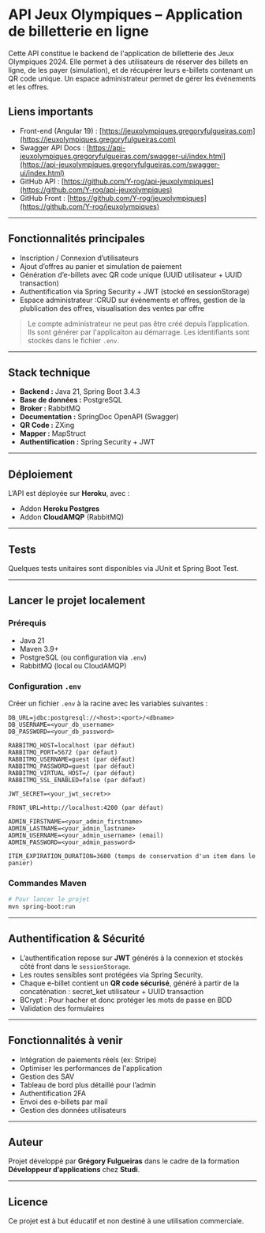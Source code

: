 # API Jeux Olympiques – Application de billetterie en ligne

Cette API constitue le backend de l'application de billetterie des Jeux Olympiques 2024. Elle permet à des utilisateurs de réserver des billets en ligne, de les payer (simulation), et de récupérer leurs e-billets contenant un QR code unique. Un espace administrateur permet de gérer les événements et les offres.

##  Liens importants

-  Front-end (Angular 19) : [https://jeuxolympiques.gregoryfulgueiras.com](https://jeuxolympiques.gregoryfulgueiras.com)
-  Swagger API Docs : [https://api-jeuxolympiques.gregoryfulgueiras.com/swagger-ui/index.html](https://api-jeuxolympiques.gregoryfulgueiras.com/swagger-ui/index.html)
-  GitHub API : [https://github.com/Y-rog/api-jeuxolympiques](https://github.com/Y-rog/api-jeuxolympiques)
-  GitHub Front : [https://github.com/Y-rog/jeuxolympiques](https://github.com/Y-rog/jeuxolympiques)

---

##  Fonctionnalités principales

-  Inscription / Connexion d’utilisateurs
-  Ajout d’offres au panier et simulation de paiement
-  Génération d’e-billets avec QR code unique (UUID utilisateur + UUID transaction)
-  Authentification via Spring Security + JWT (stocké en sessionStorage)
-  Espace administrateur :CRUD sur événements et offres, gestion de la plublication des offres, visualisation des ventes par offre


>  Le compte administrateur ne peut pas être créé depuis l’application. Ils sont générer par l'applicaiton au démarrage.
>  Les identifiants sont stockés dans le fichier `.env`.

---

##  Stack technique

- **Backend :** Java 21, Spring Boot 3.4.3
- **Base de données :** PostgreSQL 
- **Broker :** RabbitMQ 
- **Documentation :** SpringDoc OpenAPI (Swagger)
- **QR Code :** ZXing
- **Mapper :** MapStruct
- **Authentification :** Spring Security + JWT 

---

##  Déploiement

L’API est déployée sur **Heroku**, avec :

- Addon **Heroku Postgres**
- Addon **CloudAMQP** (RabbitMQ)

---

##  Tests

Quelques tests unitaires sont disponibles via JUnit et Spring Boot Test.

---

##  Lancer le projet localement

###  Prérequis

- Java 21
- Maven 3.9+
- PostgreSQL (ou configuration via `.env`)
- RabbitMQ (local ou CloudAMQP)

###  Configuration `.env`

Créer un fichier `.env` à la racine avec les variables suivantes :

```env
DB_URL=jdbc:postgresql://<host>:<port>/<dbname>
DB_USERNAME=<your_db_username>
DB_PASSWORD=<your_db_password>

RABBITMQ_HOST=localhost (par défaut)
RABBITMQ_PORT=5672 (par défaut)
RABBITMQ_USERNAME=guest (par défaut)
RABBITMQ_PASSWORD=guest (par défaut)
RABBITMQ_VIRTUAL_HOST=/ (par défaut)
RABBITMQ_SSL_ENABLED=false (par défaut)

JWT_SECRET=<your_jwt_secret>>

FRONT_URL=http://localhost:4200 (par défaut)

ADMIN_FIRSTNAME=<your_admin_firstname>
ADMIN_LASTNAME=<your_admin_lastname>
ADMIN_USERNAME=<your_admin_username> (email)
ADMIN_PASSWORD=<your_admin_password>

ITEM_EXPIRATION_DURATION=3600 (temps de conservation d'un item dans le panier)
```

### Commandes Maven

```bash
# Pour lancer le projet
mvn spring-boot:run
```

---

##  Authentification & Sécurité

- L’authentification repose sur **JWT** générés à la connexion et stockés côté front dans le `sessionStorage`.
- Les routes sensibles sont protégées via Spring Security.
- Chaque e-billet contient un **QR code sécurisé**, généré à partir de la concaténation :
secret_ket utilisateur + UUID transaction
- BCrypt : Pour hacher et donc protéger les mots de passe en BDD
- Validation des formulaires


---

##  Fonctionnalités à venir

-  Intégration de paiements réels (ex: Stripe)
-  Optimiser les performances de l'application
-  Gestion des SAV
-  Tableau de bord plus détaillé pour l’admin
-  Authentification 2FA
-  Envoi des e-billets par mail
-  Gestion des données utilisateurs 

---

##  Auteur

Projet développé par **Grégory Fulgueiras** dans le cadre de la formation **Développeur d’applications** chez **Studi**.

---

##  Licence

Ce projet est à but éducatif et non destiné à une utilisation commerciale.
